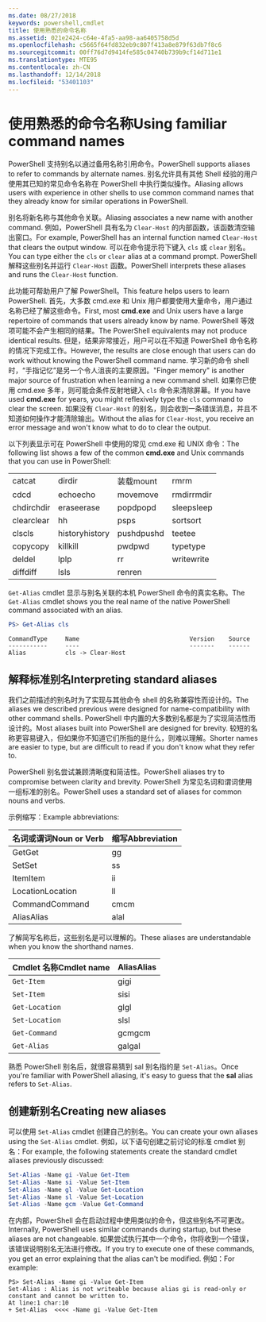 ```yaml
---
ms.date: 08/27/2018
keywords: powershell,cmdlet
title: 使用熟悉的命令名称
ms.assetid: 021e2424-c64e-4fa5-aa98-aa6405758d5d
ms.openlocfilehash: c5665f64fd832eb9c807f413a8e879f63db7f8c6
ms.sourcegitcommit: 00ff76d7d9414fe585c04740b739b9cf14d711e1
ms.translationtype: MTE95
ms.contentlocale: zh-CN
ms.lasthandoff: 12/14/2018
ms.locfileid: "53401103"
---
```

# <a name="using-familiar-command-names"></a><span data-ttu-id="427af-103">使用熟悉的命令名称</span><span class="sxs-lookup"><span data-stu-id="427af-103">Using familiar command names</span></span>

<span data-ttu-id="427af-104">PowerShell 支持别名以通过备用名称引用命令。</span><span class="sxs-lookup"><span data-stu-id="427af-104">PowerShell supports aliases to refer to commands by alternate names.</span></span> <span data-ttu-id="427af-105">别名允许具有其他 Shell 经验的用户使用其已知的常见命令名称在 PowerShell 中执行类似操作。</span><span class="sxs-lookup"><span data-stu-id="427af-105">Aliasing allows users with experience in other shells to use common command names that they already know for similar operations in PowerShell.</span></span>

<span data-ttu-id="427af-106">别名将新名称与其他命令关联。</span><span class="sxs-lookup"><span data-stu-id="427af-106">Aliasing associates a new name with another command.</span></span> <span data-ttu-id="427af-107">例如，PowerShell 具有名为 `Clear-Host` 的内部函数，该函数清空输出窗口。</span><span class="sxs-lookup"><span data-stu-id="427af-107">For example, PowerShell has an internal function named `Clear-Host` that clears the output window.</span></span> <span data-ttu-id="427af-108">可以在命令提示符下键入 `cls` 或 `clear` 别名。</span><span class="sxs-lookup"><span data-stu-id="427af-108">You can type either the `cls` or `clear` alias at a command prompt.</span></span> <span data-ttu-id="427af-109">PowerShell 解释这些别名并运行 `Clear-Host` 函数。</span><span class="sxs-lookup"><span data-stu-id="427af-109">PowerShell interprets these aliases and runs the `Clear-Host` function.</span></span>

<span data-ttu-id="427af-110">此功能可帮助用户了解 PowerShell。</span><span class="sxs-lookup"><span data-stu-id="427af-110">This feature helps users to learn PowerShell.</span></span> <span data-ttu-id="427af-111">首先，大多数 cmd.exe 和 Unix 用户都要使用大量命令，用户通过名称已经了解这些命令。</span><span class="sxs-lookup"><span data-stu-id="427af-111">First, most **cmd.exe** and Unix users have a large repertoire of commands that users already know by name.</span></span> <span data-ttu-id="427af-112">PowerShell 等效项可能不会产生相同的结果。</span><span class="sxs-lookup"><span data-stu-id="427af-112">The PowerShell equivalents may not produce identical results.</span></span> <span data-ttu-id="427af-113">但是，结果非常接近，用户可以在不知道 PowerShell 命令名称的情况下完成工作。</span><span class="sxs-lookup"><span data-stu-id="427af-113">However, the results are close enough that users can do work without knowing the PowerShell command name.</span></span> <span data-ttu-id="427af-114">学习新的命令 shell 时，“手指记忆”是另一个令人沮丧的主要原因。</span><span class="sxs-lookup"><span data-stu-id="427af-114">"Finger memory" is another major source of frustration when learning a new command shell.</span></span> <span data-ttu-id="427af-115">如果你已使用 cmd.exe 多年，则可能会条件反射地键入 `cls` 命令来清除屏幕。</span><span class="sxs-lookup"><span data-stu-id="427af-115">If you have used **cmd.exe** for years, you might reflexively type the `cls` command to clear the screen.</span></span> <span data-ttu-id="427af-116">如果没有 `Clear-Host` 的别名，则会收到一条错误消息，并且不知道如何操作才能清除输出。</span><span class="sxs-lookup"><span data-stu-id="427af-116">Without the alias for `Clear-Host`, you receive an error message and won't know what to do to clear the output.</span></span>

<span data-ttu-id="427af-117">以下列表显示可在 PowerShell 中使用的常见 cmd.exe 和 UNIX 命令：</span><span class="sxs-lookup"><span data-stu-id="427af-117">The following list shows a few of the common **cmd.exe** and Unix commands that you can use in PowerShell:</span></span>

|||||
|-|-|-|-|
|<span data-ttu-id="427af-118">cat</span><span class="sxs-lookup"><span data-stu-id="427af-118">cat</span></span>|<span data-ttu-id="427af-119">dir</span><span class="sxs-lookup"><span data-stu-id="427af-119">dir</span></span>|<span data-ttu-id="427af-120">装载</span><span class="sxs-lookup"><span data-stu-id="427af-120">mount</span></span>|<span data-ttu-id="427af-121">rm</span><span class="sxs-lookup"><span data-stu-id="427af-121">rm</span></span>|
|<span data-ttu-id="427af-122">cd</span><span class="sxs-lookup"><span data-stu-id="427af-122">cd</span></span>|<span data-ttu-id="427af-123">echo</span><span class="sxs-lookup"><span data-stu-id="427af-123">echo</span></span>|<span data-ttu-id="427af-124">move</span><span class="sxs-lookup"><span data-stu-id="427af-124">move</span></span>|<span data-ttu-id="427af-125">rmdir</span><span class="sxs-lookup"><span data-stu-id="427af-125">rmdir</span></span>|
|<span data-ttu-id="427af-126">chdir</span><span class="sxs-lookup"><span data-stu-id="427af-126">chdir</span></span>|<span data-ttu-id="427af-127">erase</span><span class="sxs-lookup"><span data-stu-id="427af-127">erase</span></span>|<span data-ttu-id="427af-128">popd</span><span class="sxs-lookup"><span data-stu-id="427af-128">popd</span></span>|<span data-ttu-id="427af-129">sleep</span><span class="sxs-lookup"><span data-stu-id="427af-129">sleep</span></span>|
|<span data-ttu-id="427af-130">clear</span><span class="sxs-lookup"><span data-stu-id="427af-130">clear</span></span>|<span data-ttu-id="427af-131">h</span><span class="sxs-lookup"><span data-stu-id="427af-131">h</span></span>|<span data-ttu-id="427af-132">ps</span><span class="sxs-lookup"><span data-stu-id="427af-132">ps</span></span>|<span data-ttu-id="427af-133">sort</span><span class="sxs-lookup"><span data-stu-id="427af-133">sort</span></span>|
|<span data-ttu-id="427af-134">cls</span><span class="sxs-lookup"><span data-stu-id="427af-134">cls</span></span>|<span data-ttu-id="427af-135">history</span><span class="sxs-lookup"><span data-stu-id="427af-135">history</span></span>|<span data-ttu-id="427af-136">pushd</span><span class="sxs-lookup"><span data-stu-id="427af-136">pushd</span></span>|<span data-ttu-id="427af-137">tee</span><span class="sxs-lookup"><span data-stu-id="427af-137">tee</span></span>|
|<span data-ttu-id="427af-138">copy</span><span class="sxs-lookup"><span data-stu-id="427af-138">copy</span></span>|<span data-ttu-id="427af-139">kill</span><span class="sxs-lookup"><span data-stu-id="427af-139">kill</span></span>|<span data-ttu-id="427af-140">pwd</span><span class="sxs-lookup"><span data-stu-id="427af-140">pwd</span></span>|<span data-ttu-id="427af-141">type</span><span class="sxs-lookup"><span data-stu-id="427af-141">type</span></span>|
|<span data-ttu-id="427af-142">del</span><span class="sxs-lookup"><span data-stu-id="427af-142">del</span></span>|<span data-ttu-id="427af-143">lp</span><span class="sxs-lookup"><span data-stu-id="427af-143">lp</span></span>|<span data-ttu-id="427af-144">r</span><span class="sxs-lookup"><span data-stu-id="427af-144">r</span></span>|<span data-ttu-id="427af-145">write</span><span class="sxs-lookup"><span data-stu-id="427af-145">write</span></span>|
|<span data-ttu-id="427af-146">diff</span><span class="sxs-lookup"><span data-stu-id="427af-146">diff</span></span>|<span data-ttu-id="427af-147">ls</span><span class="sxs-lookup"><span data-stu-id="427af-147">ls</span></span>|<span data-ttu-id="427af-148">ren</span><span class="sxs-lookup"><span data-stu-id="427af-148">ren</span></span>||

<span data-ttu-id="427af-149">`Get-Alias` cmdlet 显示与别名关联的本机 PowerShell 命令的真实名称。</span><span class="sxs-lookup"><span data-stu-id="427af-149">The `Get-Alias` cmdlet shows you the real name of the native PowerShell command associated with an alias.</span></span>

```powershell
PS> Get-Alias cls
```

```Output
CommandType     Name                               Version    Source
-----------     ----                               -------    ------
Alias           cls -> Clear-Host
```

## <a name="interpreting-standard-aliases"></a><span data-ttu-id="427af-150">解释标准别名</span><span class="sxs-lookup"><span data-stu-id="427af-150">Interpreting standard aliases</span></span>

<span data-ttu-id="427af-151">我们之前描述的别名时为了实现与其他命令 shell 的名称兼容性而设计的。</span><span class="sxs-lookup"><span data-stu-id="427af-151">The aliases we described previous were designed for name-compatibility with other command shells.</span></span>
<span data-ttu-id="427af-152">PowerShell 中内置的大多数别名都是为了实现简洁性而设计的。</span><span class="sxs-lookup"><span data-stu-id="427af-152">Most aliases built into PowerShell are designed for brevity.</span></span> <span data-ttu-id="427af-153">较短的名称更容易键入，但如果你不知道它们所指的是什么，则难以理解。</span><span class="sxs-lookup"><span data-stu-id="427af-153">Shorter names are easier to type, but are difficult to read if you don't know what they refer to.</span></span>

<span data-ttu-id="427af-154">PowerShell 别名尝试兼顾清晰度和简洁性。</span><span class="sxs-lookup"><span data-stu-id="427af-154">PowerShell aliases try to compromise between clarity and brevity.</span></span> <span data-ttu-id="427af-155">PowerShell 为常见名词和谓词使用一组标准的别名。</span><span class="sxs-lookup"><span data-stu-id="427af-155">PowerShell uses a standard set of aliases for common nouns and verbs.</span></span>

<span data-ttu-id="427af-156">示例缩写：</span><span class="sxs-lookup"><span data-stu-id="427af-156">Example abbreviations:</span></span>

| <span data-ttu-id="427af-157">名词或谓词</span><span class="sxs-lookup"><span data-stu-id="427af-157">Noun or Verb</span></span> | <span data-ttu-id="427af-158">缩写</span><span class="sxs-lookup"><span data-stu-id="427af-158">Abbreviation</span></span> |
|--------------|--------------|
| <span data-ttu-id="427af-159">Get</span><span class="sxs-lookup"><span data-stu-id="427af-159">Get</span></span>          | <span data-ttu-id="427af-160">g</span><span class="sxs-lookup"><span data-stu-id="427af-160">g</span></span>            |
| <span data-ttu-id="427af-161">Set</span><span class="sxs-lookup"><span data-stu-id="427af-161">Set</span></span>          | <span data-ttu-id="427af-162">s</span><span class="sxs-lookup"><span data-stu-id="427af-162">s</span></span>            |
| <span data-ttu-id="427af-163">Item</span><span class="sxs-lookup"><span data-stu-id="427af-163">Item</span></span>         | <span data-ttu-id="427af-164">i</span><span class="sxs-lookup"><span data-stu-id="427af-164">i</span></span>            |
| <span data-ttu-id="427af-165">Location</span><span class="sxs-lookup"><span data-stu-id="427af-165">Location</span></span>     | <span data-ttu-id="427af-166">l</span><span class="sxs-lookup"><span data-stu-id="427af-166">l</span></span>            |
| <span data-ttu-id="427af-167">Command</span><span class="sxs-lookup"><span data-stu-id="427af-167">Command</span></span>      | <span data-ttu-id="427af-168">cm</span><span class="sxs-lookup"><span data-stu-id="427af-168">cm</span></span>           |
| <span data-ttu-id="427af-169">Alias</span><span class="sxs-lookup"><span data-stu-id="427af-169">Alias</span></span>        | <span data-ttu-id="427af-170">al</span><span class="sxs-lookup"><span data-stu-id="427af-170">al</span></span>           |

<span data-ttu-id="427af-171">了解简写名称后，这些别名是可以理解的。</span><span class="sxs-lookup"><span data-stu-id="427af-171">These aliases are understandable when you know the shorthand names.</span></span>

| <span data-ttu-id="427af-172">Cmdlet 名称</span><span class="sxs-lookup"><span data-stu-id="427af-172">Cmdlet name</span></span>    | <span data-ttu-id="427af-173">Alias</span><span class="sxs-lookup"><span data-stu-id="427af-173">Alias</span></span> |
|----------------|-------|
| `Get-Item `    | <span data-ttu-id="427af-174">gi</span><span class="sxs-lookup"><span data-stu-id="427af-174">gi</span></span>    |
| `Set-Item`     | <span data-ttu-id="427af-175">si</span><span class="sxs-lookup"><span data-stu-id="427af-175">si</span></span>    |
| `Get-Location` | <span data-ttu-id="427af-176">gl</span><span class="sxs-lookup"><span data-stu-id="427af-176">gl</span></span>    |
| `Set-Location` | <span data-ttu-id="427af-177">sl</span><span class="sxs-lookup"><span data-stu-id="427af-177">sl</span></span>    |
| `Get-Command`  | <span data-ttu-id="427af-178">gcm</span><span class="sxs-lookup"><span data-stu-id="427af-178">gcm</span></span>   |
| `Get-Alias`    | <span data-ttu-id="427af-179">gal</span><span class="sxs-lookup"><span data-stu-id="427af-179">gal</span></span>   |

<span data-ttu-id="427af-180">熟悉 PowerShell 别名后，就很容易猜到 sal 别名指的是 `Set-Alias`。</span><span class="sxs-lookup"><span data-stu-id="427af-180">Once you're familiar with PowerShell aliasing, it's easy to guess that the **sal** alias refers to `Set-Alias`.</span></span>

## <a name="creating-new-aliases"></a><span data-ttu-id="427af-181">创建新别名</span><span class="sxs-lookup"><span data-stu-id="427af-181">Creating new aliases</span></span>

<span data-ttu-id="427af-182">可以使用 `Set-Alias` cmdlet 创建自己的别名。</span><span class="sxs-lookup"><span data-stu-id="427af-182">You can create your own aliases using the `Set-Alias` cmdlet.</span></span> <span data-ttu-id="427af-183">例如，以下语句创建之前讨论的标准 cmdlet 别名：</span><span class="sxs-lookup"><span data-stu-id="427af-183">For example, the following statements create the standard cmdlet aliases previously discussed:</span></span>

```powershell
Set-Alias -Name gi -Value Get-Item
Set-Alias -Name si -Value Set-Item
Set-Alias -Name gl -Value Get-Location
Set-Alias -Name sl -Value Set-Location
Set-Alias -Name gcm -Value Get-Command
```

<span data-ttu-id="427af-184">在内部，PowerShell 会在启动过程中使用类似的命令，但这些别名不可更改。</span><span class="sxs-lookup"><span data-stu-id="427af-184">Internally, PowerShell uses similar commands during startup, but these aliases are not changeable.</span></span>
<span data-ttu-id="427af-185">如果尝试执行其中一个命令，你将收到一个错误，该错误说明别名无法进行修改。</span><span class="sxs-lookup"><span data-stu-id="427af-185">If you try to execute one of these commands, you get an error explaining that the alias can't be modified.</span></span> <span data-ttu-id="427af-186">例如：</span><span class="sxs-lookup"><span data-stu-id="427af-186">For example:</span></span>

```
PS> Set-Alias -Name gi -Value Get-Item
Set-Alias : Alias is not writeable because alias gi is read-only or constant and cannot be written to.
At line:1 char:10
+ Set-Alias  <<<< -Name gi -Value Get-Item
```
